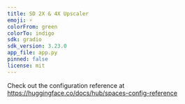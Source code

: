 ```yaml
---
title: SD 2X & 4X Upscaler
emoji: ⚡
colorFrom: green
colorTo: indigo
sdk: gradio
sdk_version: 3.23.0
app_file: app.py
pinned: false
license: mit
---
```


Check out the configuration reference at https://huggingface.co/docs/hub/spaces-config-reference